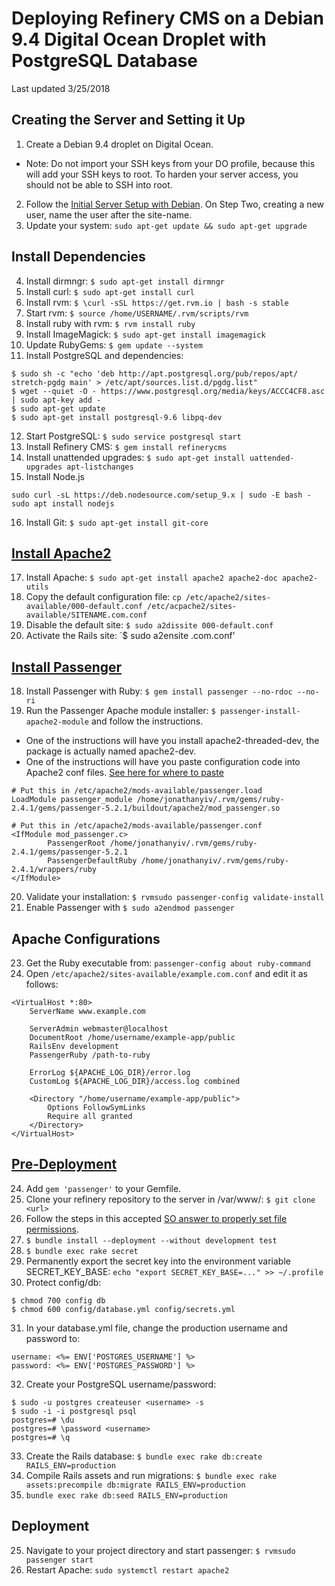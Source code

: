 # Deploying Refinery CMS on a Debian 9.4 Digital Ocean Droplet with PostgreSQL Database
Last updated 3/25/2018

## Creating the Server and Setting it Up
1. Create a Debian 9.4 droplet on Digital Ocean.
  * Note: Do not import your SSH keys from your DO profile, because this will add your SSH keys to root. To harden your server access, you should not be able to SSH into root.
2. Follow the [Initial Server Setup with Debian](https://www.digitalocean.com/community/tutorials/initial-server-setup-with-debian-8). On Step Two, creating a new user, name the user after the site-name.
3. Update your system: `sudo apt-get update && sudo apt-get upgrade`

## Install Dependencies
4. Install dirmngr: `$ sudo apt-get install dirmngr`
5. Install curl: `$ sudo apt-get install curl`
6. Install rvm: `$ \curl -sSL https://get.rvm.io | bash -s stable`
7. Start rvm: `$ source /home/USERNAME/.rvm/scripts/rvm`
8. Install ruby with rvm: `$ rvm install ruby`
9. Install ImageMagick: `$ sudo apt-get install imagemagick`
10. Update RubyGems: `$ gem update --system`
11. Install PostgreSQL and dependencies:
```
$ sudo sh -c "echo 'deb http://apt.postgresql.org/pub/repos/apt/ stretch-pgdg main' > /etc/apt/sources.list.d/pgdg.list"
$ wget --quiet -O - https://www.postgresql.org/media/keys/ACCC4CF8.asc | sudo apt-key add -
$ sudo apt-get update
$ sudo apt-get install postgresql-9.6 libpq-dev
```
12. Start PostgreSQL: `$ sudo service postgresql start`
13. Install Refinery CMS: `$ gem install refinerycms`
14. Install unattended upgrades: `$ sudo apt-get install uattended-upgrades apt-listchanges`
15. Install Node.js
```
sudo curl -sL https://deb.nodesource.com/setup_9.x | sudo -E bash -
sudo apt install nodejs
```
16. Install Git: `$ sudo apt-get install git-core`

## [Install Apache2](https://linode.com/docs/development/ror/ruby-on-rails-apache-debian/)
17. Install Apache: `$ sudo apt-get install apache2 apache2-doc apache2-utils`
18. Copy the default configuration file: `cp /etc/apache2/sites-available/000-default.conf /etc/acpache2/sites-available/SITENAME.com.conf`
19. Disable the default site: `$ sudo a2dissite 000-default.conf`
25. Activate the Rails site: `$ sudo a2ensite <sitename>.com.conf'
## [Install Passenger](https://www.phusionpassenger.com/library/install/apache/install/oss/rubygems_rvm/)
18. Install Passenger with Ruby: `$ gem install passenger --no-rdoc --no-ri`
19. Run the Passenger Apache module installer: `$ passenger-install-apache2-module` and follow the instructions.
  * One of the instructions will have you install apache2-threaded-dev, the package is actually named apache2-dev.
  * One of the instructions will have you paste configuration code into Apache2 conf files. [See here for where to paste](https://www.phusionpassenger.com/library/install/apache/working_with_the_apache_config_file.html)
```
# Put this in /etc/apache2/mods-available/passenger.load
LoadModule passenger_module /home/jonathanyiv/.rvm/gems/ruby-2.4.1/gems/passenger-5.2.1/buildout/apache2/mod_passenger.so
```
```
# Put this in /etc/apache2/mods-available/passenger.conf
<IfModule mod_passenger.c>
        PassengerRoot /home/jonathanyiv/.rvm/gems/ruby-2.4.1/gems/passenger-5.2.1
        PassengerDefaultRuby /home/jonathanyiv/.rvm/gems/ruby-2.4.1/wrappers/ruby
</IfModule>
```
20. Validate your installation: `$ rvmsudo passenger-config validate-install`
21. Enable Passenger with `$ sudo a2endmod passenger`

## Apache Configurations
23. Get the Ruby executable from: `passenger-config about ruby-command`
24. Open `/etc/apache2/sites-available/example.com.conf` and edit it as follows:
```
<VirtualHost *:80>
    ServerName www.example.com

    ServerAdmin webmaster@localhost
    DocumentRoot /home/username/example-app/public
    RailsEnv development
    PassengerRuby /path-to-ruby

    ErrorLog ${APACHE_LOG_DIR}/error.log
    CustomLog ${APACHE_LOG_DIR}/access.log combined

    <Directory "/home/username/example-app/public">
        Options FollowSymLinks
        Require all granted
    </Directory>
</VirtualHost>
```

## [Pre-Deployment](https://www.phusionpassenger.com/library/walkthroughs/deploy/ruby/ownserver/standalone/oss/deploy_app_main.html)
24. Add `gem 'passenger'` to your Gemfile.
21. Clone your refinery repository to the server in /var/www/: `$ git clone <url>`
22. Follow the steps in this accepted [SO answer to properly set file permissions](https://askubuntu.com/questions/767504/permissions-problems-with-var-www-html-and-my-own-home-directory-for-a-website).
27. `$ bundle install --deployment --without development test`
28. `$ bundle exec rake secret`
29. Permanently export the secret key into the environment variable SECRET_KEY_BASE: `echo "export SECRET_KEY_BASE=..." >> ~/.profile`
30. Protect config/db:
```
$ chmod 700 config db
$ chmod 600 config/database.yml config/secrets.yml
```
31. In your database.yml file, change the production username and password to:
```
username: <%= ENV['POSTGRES_USERNAME'] %>
password: <%= ENV['POSTGRES_PASSWORD'] %>
```
32. Create your PostgreSQL username/password:
```
$ sudo -u postgres createuser <username> -s
$ sudo -i -i postgresql psql
postgres=# \du
postgres=# \password <username>
postgres=# \q
```
33. Create the Rails database: `$ bundle exec rake db:create RAILS_ENV=production`
34. Compile Rails assets and run migrations: `$ bundle exec rake assets:precompile db:migrate RAILS_ENV=production`
24. `bundle exec rake db:seed RAILS_ENV=production`

## Deployment
25. Navigate to your project directory and start passenger: `$ rvmsudo passenger start`
26. Restart Apache: `sudo systemctl restart apache2`
